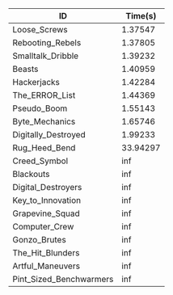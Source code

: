 |ID|Time(s)|
|-|-|
|Loose_Screws|1.37547|
|Rebooting_Rebels|1.37805|
|Smalltalk_Dribble|1.39232|
|Beasts|1.40959|
|Hackerjacks|1.42284|
|The_ERROR_List|1.44369|
|Pseudo_Boom|1.55143|
|Byte_Mechanics|1.65746|
|Digitally_Destroyed|1.99233|
|Rug_Heed_Bend|33.94297|
|Creed_Symbol|inf|
|Blackouts|inf|
|Digital_Destroyers|inf|
|Key_to_Innovation|inf|
|Grapevine_Squad|inf|
|Computer_Crew|inf|
|Gonzo_Brutes|inf|
|The_Hit_Blunders|inf|
|Artful_Maneuvers|inf|
|Pint_Sized_Benchwarmers|inf|
